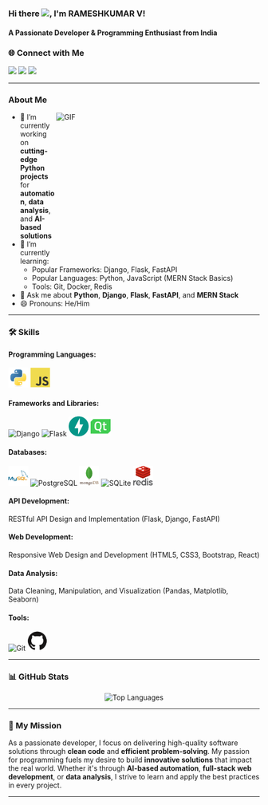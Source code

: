 ### Hi there <img src="https://media.giphy.com/media/hvRJCLFzcasrR4ia7z/giphy.gif" width="25">, I'm RAMESHKUMAR V!
#### A Passionate Developer & Programming Enthusiast from India


### 🌐 Connect with Me
<p align="left">
    <a href="https://linkedin.com/in/rameshkumar-v" target="_blank"><img src="https://img.shields.io/badge/-LinkedIn-0e76a8?style=flat-square&logo=Linkedin&logoColor=white"></a>
    <a href="https://instagram.com/vrameshkumar_" target="_blank"><img src="https://img.shields.io/badge/-Instagram-e4405f?style=flat-square&logo=Instagram&logoColor=white"></a>
    <a href="https://www.hackerrank.com/vrameshkumar260" target="_blank"><img src="https://img.shields.io/badge/-HackerRank-25D366?style=flat-square&logo=HackerRank&logoColor=white"></a>
</p>

---
### About Me

<img align="right" alt="GIF" src="https://github.com/Gapur/Gapur/blob/main/assets/coding.gif?raw=true" width="408" height="300" />

- 🔭 I’m currently working on **cutting-edge Python projects** for **automation**, **data analysis**, and **AI-based solutions**  
- 🌱 I’m currently learning:  
    - Popular Frameworks: Django, Flask, FastAPI  
    - Popular Languages: Python, JavaScript (MERN Stack Basics)  
    - Tools: Git, Docker, Redis  
- 💬 Ask me about **Python**, **Django**, **Flask**, **FastAPI**, and **MERN Stack**  
- 😄 Pronouns: He/Him  

---

### 🛠️ Skills

#### **Programming Languages:**
<p align="left">
    <img src="https://raw.githubusercontent.com/devicons/devicon/master/icons/python/python-original.svg" alt="Python" width="40" height="40" />
    <img src="https://raw.githubusercontent.com/devicons/devicon/master/icons/javascript/javascript-original.svg" alt="JavaScript" width="40" height="40" />

</p>

#### **Frameworks and Libraries:**
<p align="left">
    <img src="https://img.icons8.com/?size=100&id=IuuVVwsdTi2v&format=png&color=000000" alt="Django" width="40" height="40" />
    <img src="https://img.icons8.com/?size=100&id=MHcMYTljfKOr&format=png&color=ffffff" alt="Flask" width="40" height="40" />
    <img src="https://raw.githubusercontent.com/devicons/devicon/master/icons/fastapi/fastapi-original.svg" alt="FastAPI" width="40" height="40" />
    <img src="https://raw.githubusercontent.com/devicons/devicon/master/icons/qt/qt-original.svg" alt="PyQt5" width="40" height="40" />
</p>

#### **Databases:**
<p align="left">
    <img src="https://raw.githubusercontent.com/devicons/devicon/master/icons/mysql/mysql-original-wordmark.svg" alt="MySQL" width="40" height="40" />
    <img src="https://www.vectorlogo.zone/logos/postgresql/postgresql-icon.svg" alt="PostgreSQL" width="40" height="40" />
    <img src="https://raw.githubusercontent.com/devicons/devicon/master/icons/mongodb/mongodb-original-wordmark.svg" alt="MongoDB" width="40" height="40" />
    <img src="https://www.vectorlogo.zone/logos/sqlite/sqlite-icon.svg" alt="SQLite" width="40" height="40" />
    <img src="https://raw.githubusercontent.com/devicons/devicon/master/icons/redis/redis-original-wordmark.svg" alt="Redis" width="40" height="40" />
</p>

#### **API Development:**
<p align="left">RESTful API Design and Implementation (Flask, Django, FastAPI)</p>

#### **Web Development:**
<p align="left">
    Responsive Web Design and Development (HTML5, CSS3, Bootstrap, React)
</p>

#### **Data Analysis:**
<p align="left">
    Data Cleaning, Manipulation, and Visualization (Pandas, Matplotlib, Seaborn)
</p>

#### **Tools:**
<p align="left">
    <img src="https://www.vectorlogo.zone/logos/git-scm/git-scm-icon.svg" alt="Git" width="40" height="40" />
    <img src="https://raw.githubusercontent.com/devicons/devicon/master/icons/github/github-original.svg" alt="GitHub" width="40" height="40" />
   

</p>

---

### 📊 GitHub Stats
<p align="center">
    <img src="https://github-readme-stats.vercel.app/api/top-langs/?username=rameshkumar-v&layout=compact" alt="Top Languages" />
</p>

---

### 🌟 My Mission

As a passionate developer, I focus on delivering high-quality software solutions through **clean code** and **efficient problem-solving**. My passion for programming fuels my desire to build **innovative solutions** that impact the real world. Whether it's through **AI-based automation**, **full-stack web development**, or **data analysis**, I strive to learn and apply the best practices in every project.

---


